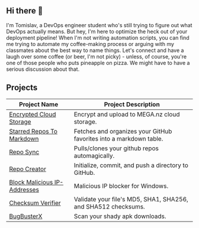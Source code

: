 ## Hi there 👋

I'm Tomislav, a DevOps engineer student who's still trying to figure out what DevOps actually means. But hey, I'm here to optimize the heck out of your deployment pipeline! When I'm not writing automation scripts, you can find me trying to automate my coffee-making process or arguing with my classmates about the best way to name things. Let's connect and have a laugh over some coffee (or beer, I'm not picky) - unless, of course, you're one of those people who puts pineapple on pizza. We might have to have a serious discussion about that.

## Projects

| Project Name                                                                               | Project Description                                                |
| ------------------------------------------------------------------------------------------ | ------------------------------------------------------------------ |
| [Encrypted Cloud Storage](https://github.com/PapaPeskwo/encrypted-cloud-storage)           | Encrypt and upload to MEGA.nz cloud storage.                       |
| [Starred Repos To Markdown](https://github.com/PapaPeskwo/starred-repos-to-md)             | Fetches and organizes your GitHub favorites into a markdown table. |
| [Repo Sync](https://github.com/PapaPeskwo/repo-sync)                                       | Pulls/clones your github repos automagically.                      |
| [Repo Creator](https://github.com/PapaPeskwo/repo-creator)                                 | Initialize, commit, and push a directory to GitHub.                |
| [Block Malicious IP-Addresses](https://github.com/PapaPeskwo/block-malicious-IP-addresses) | Malicious IP blocker for Windows.                                  |
| [Checksum Verifier](https://github.com/PapaPeskwo/Checksum-Verifier)                       | Validate your file's MD5, SHA1, SHA256, and SHA512 checksums.      |
| [BugBusterX](https://github.com/PapaPeskwo/BugBusterX)                                     | Scan your shady apk downloads.                                     |
